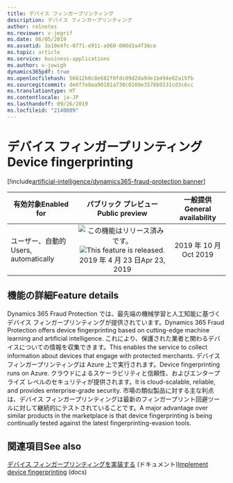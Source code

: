 ```yaml
---
title: デバイス フィンガープリンティング
description: デバイス フィンガープリンティング
author: relnotes
ms.reviewer: v-jegrif
ms.date: 08/05/2019
ms.assetid: 3a10e4fc-0771-e911-a960-000d3a4f36ce
ms.topic: article
ms.service: business-applications
ms.author: v-jowigh
dynamics365pdf: true
ms.openlocfilehash: 56612b0c8e682f0fdc09d2da9de1b494e02a15fb
ms.sourcegitcommit: de6f7e8aa90101a730c0109e3578b9131cd3c6cc
ms.translationtype: HT
ms.contentlocale: ja-JP
ms.lasthandoff: 09/26/2019
ms.locfileid: "2140889"
---
```

# <a name="device-fingerprinting"></a><span data-ttu-id="a4fdb-103">デバイス フィンガープリンティング</span><span class="sxs-lookup"><span data-stu-id="a4fdb-103">Device fingerprinting</span></span>
[!include[artificial-intelligence/dynamics365-fraud-protection banner](../includes/artificial-intelligence/dynamics365-fraud-protection.md)]

| <span data-ttu-id="a4fdb-104">有効対象</span><span class="sxs-lookup"><span data-stu-id="a4fdb-104">Enabled for</span></span>    |  <span data-ttu-id="a4fdb-105">パブリック プレビュー</span><span class="sxs-lookup"><span data-stu-id="a4fdb-105">Public preview</span></span> | <span data-ttu-id="a4fdb-106">一般提供</span><span class="sxs-lookup"><span data-stu-id="a4fdb-106">General availability</span></span> | 
| ---------- | :----------: |:----------: |
|<span data-ttu-id="a4fdb-107">ユーザー、自動的</span><span class="sxs-lookup"><span data-stu-id="a4fdb-107">Users, automatically</span></span>|<span data-ttu-id="a4fdb-108">![この機能はリリース済みです。](/dynamics365-release-plan/media/green-checkmark.png "この機能はリリース済みです。")</span><span class="sxs-lookup"><span data-stu-id="a4fdb-108">![This feature is released.](/dynamics365-release-plan/media/green-checkmark.png "This feature is released.")</span></span> <span data-ttu-id="a4fdb-109">2019 年 4 月 23 日</span><span class="sxs-lookup"><span data-stu-id="a4fdb-109">Apr 23, 2019</span></span>| <span data-ttu-id="a4fdb-110">2019 年 10 月</span><span class="sxs-lookup"><span data-stu-id="a4fdb-110">Oct 2019</span></span>|






## <a name="feature-details"></a><span data-ttu-id="a4fdb-111">機能の詳細</span><span class="sxs-lookup"><span data-stu-id="a4fdb-111">Feature details</span></span>
<!--feature detail start -->
<span data-ttu-id="a4fdb-112">Dynamics 365 Fraud Protection では、最先端の機械学習と人工知能に基づくデバイス フィンガープリンティングが提供されています。</span><span class="sxs-lookup"><span data-stu-id="a4fdb-112">Dynamics 365 Fraud Protection offers device fingerprinting based on cutting-edge machine learning and artificial intelligence.</span></span> <span data-ttu-id="a4fdb-113">これにより、保護された業者と関わるデバイスについての情報を収集できます。</span><span class="sxs-lookup"><span data-stu-id="a4fdb-113">This enables the service to collect information about devices that engage with protected merchants.</span></span> <span data-ttu-id="a4fdb-114">デバイス フィンガープリンティングは Azure 上で実行されます。</span><span class="sxs-lookup"><span data-stu-id="a4fdb-114">Device fingerprinting runs on Azure.</span></span> <span data-ttu-id="a4fdb-115">クラウドによるスケーラビリティと信頼性、およびエンタープライズ レベルのセキュリティが提供されます。</span><span class="sxs-lookup"><span data-stu-id="a4fdb-115">It is cloud-scalable, reliable, and provides enterprise-grade security.</span></span> <span data-ttu-id="a4fdb-116">市場の類似製品に対する主な利点は、デバイス フィンガープリンティングは最新のフィンガープリント回避ツールに対して継続的にテストされていることです。</span><span class="sxs-lookup"><span data-stu-id="a4fdb-116">A major advantage over similar products in the marketplace is that device fingerprinting is being continually tested against the latest fingerprinting-evasion tools.</span></span>
<!--feature detail end -->












## <a name="see-also"></a><span data-ttu-id="a4fdb-117">関連項目</span><span class="sxs-lookup"><span data-stu-id="a4fdb-117">See also</span></span>

<span data-ttu-id="a4fdb-118">[デバイス フィンガープリンティングを実装する](https://docs.microsoft.com/dynamics365/fraud-protection/device-fingerprinting) (ドキュメント)</span><span class="sxs-lookup"><span data-stu-id="a4fdb-118">[Implement device fingerprinting](https://docs.microsoft.com/dynamics365/fraud-protection/device-fingerprinting) (docs)</span></span>
